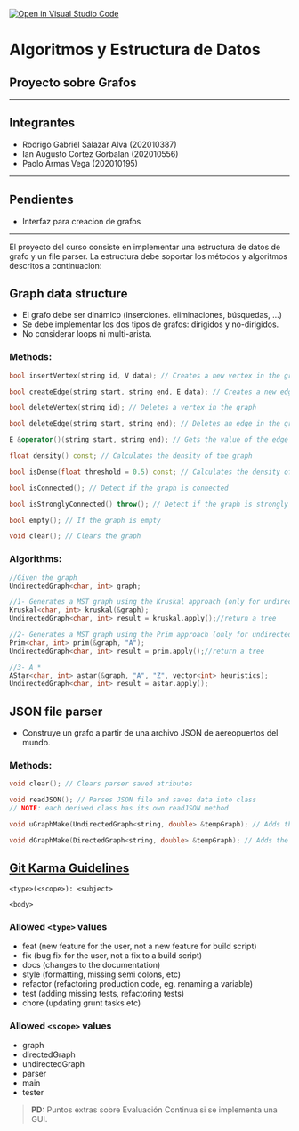 [![Open in Visual Studio Code](https://classroom.github.com/assets/open-in-vscode-f059dc9a6f8d3a56e377f745f24479a46679e63a5d9fe6f495e02850cd0d8118.svg)](https://classroom.github.com/online_ide?assignment_repo_id=6129267&assignment_repo_type=AssignmentRepo)
# Algoritmos y Estructura de Datos
## Proyecto sobre Grafos
--------

## Integrantes
- Rodrigo Gabriel Salazar Alva (202010387)
- Ian Augusto Cortez Gorbalan (202010556)
- Paolo Armas Vega (202010195)

----

## Pendientes
- Interfaz para creacion de grafos

----

El proyecto del curso consiste en implementar una estructura de datos de grafo y un file parser. La estructura debe soportar los métodos y algoritmos descritos a continuacion:  


## Graph data structure

* El grafo debe ser dinámico (inserciones. eliminaciones, búsquedas, ...)
* Se debe implementar los dos tipos de grafos: dirigidos y no-dirigidos.
* No considerar loops ni multi-arista. 


### Methods:
```cpp
bool insertVertex(string id, V data); // Creates a new vertex in the graph with some data and an ID

bool createEdge(string start, string end, E data); // Creates a new edge in the graph with some data

bool deleteVertex(string id); // Deletes a vertex in the graph

bool deleteEdge(string start, string end); // Deletes an edge in the graph, it is not possible to search by the edge value, since it can be repeated

E &operator()(string start, string end); // Gets the value of the edge from the start and end vertexes

float density() const; // Calculates the density of the graph

bool isDense(float threshold = 0.5) const; // Calculates the density of the graph, and determine if it is dense dependening on a threshold value

bool isConnected(); // Detect if the graph is connected

bool isStronglyConnected() throw(); // Detect if the graph is strongly connected (only for directed graphs)

bool empty(); // If the graph is empty

void clear(); // Clears the graph
```

### Algorithms:
```cpp
//Given the graph
UndirectedGraph<char, int> graph;

//1- Generates a MST graph using the Kruskal approach (only for undirected graphs)
Kruskal<char, int> kruskal(&graph);
UndirectedGraph<char, int> result = kruskal.apply();//return a tree

//2- Generates a MST graph using the Prim approach (only for undirected graphs)
Prim<char, int> prim(&graph, "A");
UndirectedGraph<char, int> result = prim.apply();//return a tree

//3- A *
AStar<char, int> astar(&graph, "A", "Z", vector<int> heuristics);
UndirectedGraph<char, int> result = astar.apply();

```


## JSON file parser
* Construye un grafo a partir de una archivo JSON de aereopuertos del mundo. 


### Methods:
```cpp
void clear(); // Clears parser saved atributes

void readJSON(); // Parses JSON file and saves data into class
// NOTE: each derived class has its own readJSON method

void uGraphMake(UndirectedGraph<string, double> &tempGraph); // Adds the parsed data into the specified undirected graph

void dGraphMake(DirectedGraph<string, double> &tempGraph); // Adds the parsed data into the specified directed graph
```

## [Git Karma Guidelines](http://karma-runner.github.io/5.2/dev/git-commit-msg.html)

```
<type>(<scope>): <subject>

<body>
```

### Allowed ```<type>``` values

* feat (new feature for the user, not a new feature for build script)
* fix (bug fix for the user, not a fix to a build script)
* docs (changes to the documentation)
* style (formatting, missing semi colons, etc)
* refactor (refactoring production code, eg. renaming a variable)
* test (adding missing tests, refactoring tests)
* chore (updating grunt tasks etc)

### Allowed ```<scope>``` values

* graph
* directedGraph
* undirectedGraph
* parser
* main
* tester


> **PD:** Puntos extras sobre Evaluación Continua si se implementa una GUI.